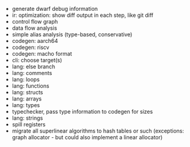 - generate dwarf debug information
- ir: optimization: show diff output in each step, like git diff
- control flow graph
- data flow analysis
- simple alias analysis (type-based, conservative)
- codegen: aarch64
- codegen: riscv
- codegen: macho format
- cli: choose target(s)
- lang: else branch
- lang: comments
- lang: loops
- lang: functions
- lang: structs
- lang: arrays
- lang: types
- typechecker, pass type information to codegen for sizes
- lang: strings
- spill registers
- migrate all superlinear algorithms to hash tables or such (exceptions: graph allocator - but could also implement a linear allocator)
